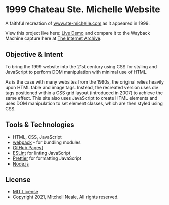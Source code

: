 # 1999 Chateau Ste. Michelle Website
A faithful recreation of www.ste-michelle.com as it appeared in 1999. 

View this project live here: [Live Demo](https://mitchellneale.github.io/1999-Chateau-Ste-Michelle-Website/) and compare it to the Wayback Machine capture here at [The Internet Archive](https://web.archive.org/web/19990125103520/http://www.ste-michelle.com/).

## Objective & Intent
To bring the 1999 website into the 21st century using CSS for styling and JavaScript to perform DOM manipulation with minimal use of HTML.

As is the case with many websites from the 1990s, the original relies heavily upon HTML table and image tags. Instead, the recreated version uses div tags positioned within a CSS grid layout (introduced in 2007) to achieve the same effect. This site also uses JavaScript to create HTML elements and uses DOM manipulation to set element classes, which are then styled using CSS.

## Tools & Technologies
- HTML, CSS, JavaScript
- [webpack](https://webpack.js.org/) - for bundling modules
- [GitHub Pages](https://pages.github.com/)]
- [ESLint](http://eslint.org/) for linting JavaScript
- [Prettier](https://prettier.io/) for formatting JavaScript
- [Node.js](https://nodejs.org/en/)


## License
* [MIT License](https://opensource.org/licenses/MIT)
* Copyright 2021, Mitchell Neale, All rights reserved.

